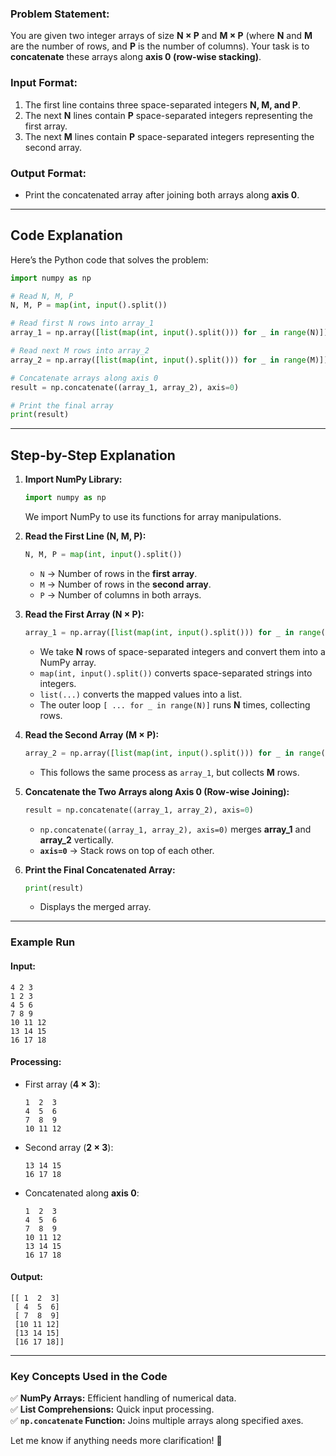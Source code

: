### **Problem Statement:**
You are given two integer arrays of size **N × P** and **M × P** (where **N** and **M** are the number of rows, and **P** is the number of columns). Your task is to **concatenate** these arrays along **axis 0 (row-wise stacking)**.

### **Input Format:**
1. The first line contains three space-separated integers **N, M, and P**.
2. The next **N** lines contain **P** space-separated integers representing the first array.
3. The next **M** lines contain **P** space-separated integers representing the second array.

### **Output Format:**
- Print the concatenated array after joining both arrays along **axis 0**.

---

## **Code Explanation**
Here’s the Python code that solves the problem:

```python
import numpy as np

# Read N, M, P
N, M, P = map(int, input().split())

# Read first N rows into array_1
array_1 = np.array([list(map(int, input().split())) for _ in range(N)])

# Read next M rows into array_2
array_2 = np.array([list(map(int, input().split())) for _ in range(M)])

# Concatenate arrays along axis 0
result = np.concatenate((array_1, array_2), axis=0)

# Print the final array
print(result)
```

---

## **Step-by-Step Explanation**

1. **Import NumPy Library:**  
   ```python
   import numpy as np
   ```
   We import NumPy to use its functions for array manipulations.

2. **Read the First Line (N, M, P):**  
   ```python
   N, M, P = map(int, input().split())
   ```
   - `N` → Number of rows in the **first array**.
   - `M` → Number of rows in the **second array**.
   - `P` → Number of columns in both arrays.

3. **Read the First Array (N × P):**  
   ```python
   array_1 = np.array([list(map(int, input().split())) for _ in range(N)])
   ```
   - We take **N** rows of space-separated integers and convert them into a NumPy array.
   - `map(int, input().split())` converts space-separated strings into integers.
   - `list(...)` converts the mapped values into a list.
   - The outer loop `[ ... for _ in range(N)]` runs **N** times, collecting rows.

4. **Read the Second Array (M × P):**  
   ```python
   array_2 = np.array([list(map(int, input().split())) for _ in range(M)])
   ```
   - This follows the same process as `array_1`, but collects **M** rows.

5. **Concatenate the Two Arrays along Axis 0 (Row-wise Joining):**  
   ```python
   result = np.concatenate((array_1, array_2), axis=0)
   ```
   - `np.concatenate((array_1, array_2), axis=0)` merges **array_1** and **array_2** vertically.
   - **`axis=0`** → Stack rows on top of each other.

6. **Print the Final Concatenated Array:**  
   ```python
   print(result)
   ```
   - Displays the merged array.

---

### **Example Run**
#### **Input:**
```
4 2 3
1 2 3
4 5 6
7 8 9
10 11 12
13 14 15
16 17 18
```
#### **Processing:**
- First array (**4 × 3**):
  ```
  1  2  3
  4  5  6
  7  8  9
  10 11 12
  ```
- Second array (**2 × 3**):
  ```
  13 14 15
  16 17 18
  ```
- Concatenated along **axis 0**:
  ```
  1  2  3
  4  5  6
  7  8  9
  10 11 12
  13 14 15
  16 17 18
  ```

#### **Output:**
```
[[ 1  2  3]
 [ 4  5  6]
 [ 7  8  9]
 [10 11 12]
 [13 14 15]
 [16 17 18]]
```

---

### **Key Concepts Used in the Code**
✅ **NumPy Arrays:** Efficient handling of numerical data.  
✅ **List Comprehensions:** Quick input processing.  
✅ **`np.concatenate` Function:** Joins multiple arrays along specified axes.

Let me know if anything needs more clarification! 🚀
